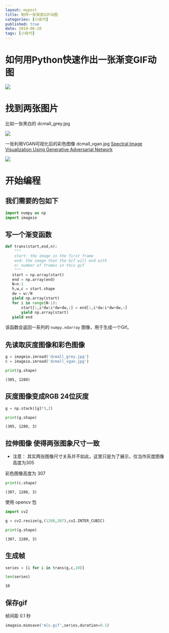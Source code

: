 ```yaml
---
layout: mypost
title: 制作一张渐变GIF动图
categories: [小技巧]
published: true
date: 2019-06-20
tags: [小技巧]
---
```


# 如何用Python快速作出一张渐变GIF动图

![]({{site.baseUrl}}/static/img/vgan.gif)


# 找到两张图片

比如一张黑白的  dcmall_grey.jpg

![](dcmall_grey.jpg)

一张利用VGAN可视化后的彩色图像 dcmall_vgan.jpg 
[Spectral Image Visualization Using Generative Adversarial Network](https://link.springer.com/chapter/10.1007/978-3-319-97304-3_30)

![](dcmall_vgan.jpg)


# 开始编程

## 我们需要的包如下

```python
import numpy as np
import imageio
```

## 写一个渐变函数

```python
def trans(start,end,n):
    """
    start: the image in the first frame
    end: the image that the Gif will end with
    n: number of frames in this gif
    """
   start = np.array(start)
   end = np.array(end)
   N=n-1
   h,w,c = start.shape
   dw = w//N
   yield np.array(start)
   for i in range(N-1):
       start[:,i*dw:i*dw+dw,:] = end[:,i*dw:i*dw+dw,:]
       yield np.array(start)
   yield end
```

该函数会返回一系列的 `numpy.ndarray` 图像，用于生成一个Gif。


## 先读取灰度图像和彩色图像

```python
g = imageio.imread('dcmall_grey.jpg')
c = imageio.imread('dcmall_vgan.jpg')
```

```python
print(g.shape)
```

    (305, 1280)

## 灰度图像变成RGB 24位灰度

    
```python
g = np.stack([g]*3,2)
```

```python
print(g.shape)
```

    (305, 1280, 3)
   
 

## 拉伸图像 使得两张图象尺寸一致 

- 注意： 其实两张图像尺寸关系并不如此，这里只是为了展示，仅当作灰度图像高度为305

彩色图像高度为 307

```python
print(c.shape)
```

    (307, 1280, 3)

使用 opencv 包

```python
import cv2
```

```python
g = cv2.resize(g,(1280,307),cv2.INTER_CUBIC)
```
```python
print(g.shape)
```

    (307, 1280, 3)
 

## 生成帧

```python
series = [i for i in trans(g,c,10)]
```

```python
len(series)
```
    10

## 保存gif

帧间距 0.1 秒

```python
imageio.mimsave('mls.gif',series,duration=0.1)
```

